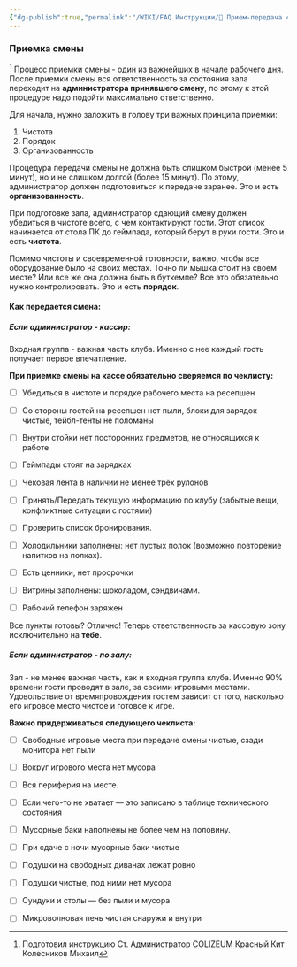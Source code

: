 ```yaml
---
{"dg-publish":true,"permalink":"/WIKI/FAQ Инструкции/🤝 Прием-передача смены/"}
---
```


### Приемка смены
[^1]
Процесс приемки смены - один из важнейших в начале рабочего дня. После приемки смены вся ответственность за состояния зала переходит на **администратора принявшего смену**, по этому к этой процедуре надо подойти максимально ответственно.

Для начала, нужно заложить в голову три важных принципа приемки:

1. Чистота    
2. Порядок
3. Организованность
    
Процедура передачи смены не должна быть слишком быстрой (менее 5 минут), но и не слишком долгой (более 15 минут). По этому, администратор должен подготовиться к передаче заранее. Это и есть **организованность**.

При подготовке зала, администратор сдающий смену должен убедиться в чистоте всего, с чем контактируют гости. Этот список начинается от стола ПК до геймпада, который берут в руки гости. Это и есть **чистота**.

Помимо чистоты и своевременной готовности, важно, чтобы все оборудование было на своих местах. Точно ли мышка стоит на своем месте? Или все же она должна быть в буткемпе? Все это обязательно нужно контролировать. Это и есть **порядок**.

#### Как передается смена:

##### Если администратор - **кассир**:

Входная группа - важная часть клуба. Именно с нее каждый гость получает первое впечатление. 

**При приемке смены на кассе обязательно сверяемся по чеклисту:**

- [ ] Убедиться в чистоте и порядке рабочего места на ресепшен 
    
- [ ] Со стороны гостей на ресепшен нет пыли, блоки для зарядок чистые, тейбл-тенты не поломаны 

- [ ] Внутри стойки нет посторонних предметов, не относящихся к работе 
    
- [ ] Геймпады стоят на зарядках 
    
- [ ] Чековая лента в наличии не менее трёх рулонов 
    
- [ ] Принять/Передать текущую информацию по клубу (забытые вещи, конфликтные ситуации с гостями) 
    
- [ ] Проверить список бронирования. 
    
- [ ] Холодильники заполнены: нет пустых полок (возможно повторение напитков на полках). 
    
- [ ] Есть ценники, нет просрочки
    
- [ ] Витрины заполнены: шоколадом, сэндвичами. 
    
- [ ] Рабочий телефон заряжен
    
Все пункты готовы? Отлично! Теперь ответственность за кассовую зону исключительно на **тебе**.

##### Если администратор - **по залу**:

Зал - не менее важная часть, как и входная группа клуба. Именно 90% времени гости проводят в зале, за своими игровыми местами. Удовольствие от времяпровождения гостем зависит от того, насколько его игровое место чистое и готовое к игре.

**Важно придерживаться следующего чеклиста:**

- [ ] Свободные игровые места при передаче смены чистые, сзади монитора нет пыли 
    
- [ ] Вокруг игрового места нет мусора 
    
- [ ] Вся периферия на месте. 

- [ ] Если чего-то не хватает — это записано в таблице технического состояния 

- [ ] Мусорные баки наполнены не более чем на половину. 

- [ ] При сдаче с ночи мусорные баки чистые 

- [ ] Подушки на свободных диванах лежат ровно 
    
- [ ] Подушки чистые, под ними нет мусора 
    
- [ ] Сундуки и столы — без пыли и мусора 
    
- [ ] Микроволновая печь чистая снаружи и внутри


[^1]: Подготовил инструкцию Ст. Администратор COLIZEUM Красный Кит Колесников Михаил